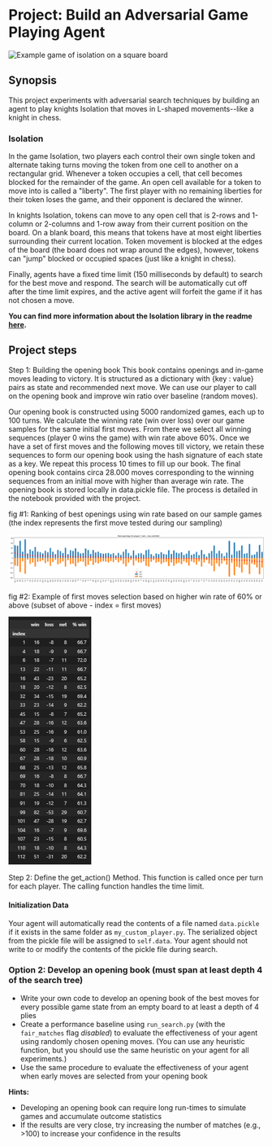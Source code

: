 
# Project: Build an Adversarial Game Playing Agent

![Example game of isolation on a square board](viz.gif)

## Synopsis

This project experiments with adversarial search techniques by building an agent to play knights Isolation that moves in L-shaped movements--like a knight in chess.

### Isolation

In the game Isolation, two players each control their own single token and alternate taking turns moving the token from one cell to another on a rectangular grid.  Whenever a token occupies a cell, that cell becomes blocked for the remainder of the game.  An open cell available for a token to move into is called a "liberty".  The first player with no remaining liberties for their token loses the game, and their opponent is declared the winner.

In knights Isolation, tokens can move to any open cell that is 2-rows and 1-column or 2-columns and 1-row away from their current position on the board.  On a blank board, this means that tokens have at most eight liberties surrounding their current location.  Token movement is blocked at the edges of the board (the board does not wrap around the edges), however, tokens can "jump" blocked or occupied spaces (just like a knight in chess).

Finally, agents have a fixed time limit (150 milliseconds by default) to search for the best move and respond.  The search will be automatically cut off after the time limit expires, and the active agent will forfeit the game if it has not chosen a move.

**You can find more information about the Isolation library in the readme [here](/isolation/README.md).**


## Project steps

Step 1: Building the opening book
This book contains openings and in-game moves leading to victory. It is structured as a dictionary with {key : value} pairs as state and recommended next move. We can use our player to call on the opening book and improve win ratio over baseline (random moves).

Our opening book is constructed using 5000 randomized games, each up to 100 turns. We calculate the winning rate (win over loss) over our game samples for the same initial first moves. From there we select all winning sequences (player 0 wins the game) with win rate above 60%. Once we have a set of first moves and the following moves till victory, we retain these sequences to form our opening book using the hash signature of each state as a key.
We repeat this process 10 times to fill up our book. The final opening book contains circa 28.000 moves corresponding to the winning sequences from an initial move with higher than average win rate. The opening book is stored locally in data.pickle file.
The process is detailed in the notebook provided with the project.

fig #1: Ranking of best openings using win rate based on our sample games (the index represents the first move tested during our sampling)

![](best_openings_win_rate.png)

fig #2: Example of first moves selection based on higher win rate of 60% or above (subset of above - index = first moves)

![](example_high_win_rate_first_moves.png)


Step 2: Define the get_action() Method. This function is called once per turn for each player. The calling function handles the time limit. 



#### Initialization Data
Your agent will automatically read the contents of a file named `data.pickle` if it exists in the same folder as `my_custom_player.py`. The serialized object from the pickle file will be assigned to `self.data`. Your agent should not write to or modify the contents of the pickle file during search.





### Option 2: Develop an opening book (must span at least depth 4 of the search tree)

- Write your own code to develop an opening book of the best moves for every possible game state from an empty board to at least a depth of 4 plies
- Create a performance baseline using `run_search.py` (with the `fair_matches` flag _disabled_) to evaluate the effectiveness of your agent using randomly chosen opening moves.  (You can use any heuristic function, but you should use the same heuristic on your agent for all experiments.)
- Use the same procedure to evaluate the effectiveness of your agent when early moves are selected from your opening book

**Hints:**
- Developing an opening book can require long run-times to simulate games and accumulate outcome statistics
- If the results are very close, try increasing the number of matches (e.g., >100) to increase your confidence in the results

